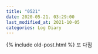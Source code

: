 ```yaml
---
title: "0521"
date: 2020-05-21. 03:29:00
last_modified_at: 2021-10-05
categories: Log Diary
---
```

{% include old-post.html %}
또 다짐